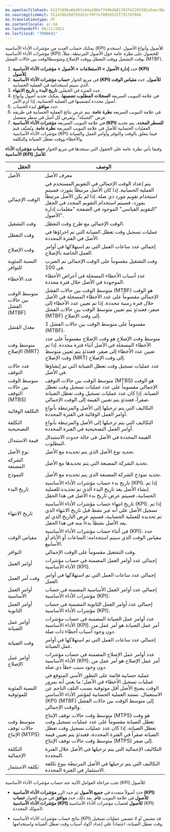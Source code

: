 ```yaml
---
ms.openlocfilehash: 612f1896a6bd63cb4a286bf7d4bdb01783f42201382a5aec9bd64a751f0513b9
ms.sourcegitcommit: 511a76b204f93d23cf9f7a70059525f79170f6bb
ms.translationtype: HT
ms.contentlocale: ar-SA
ms.lasthandoff: 08/11/2021
ms.locfileid: "7086641"
---
```

يمكنك حساب العديد من مؤشرات الأداء الأساسية (KPI) للأصول وأنواع الأصول. استخدم مؤشرات الأداء الأساسية (KPI) للحصول على نظرة عامة حول الأصول المرتبطة، مثلاً، بوقت التشغيل ووقت التعطل ووقت الإصلاح ومتوسط ​​الوقت بين حالات الفشل (MTBF).

1.  حدد **إدارة الأصول > الاستعلامات > الأصول > مؤشرات الأداء الأساسية (KPI) للأصول**.
2.  في مربع الحوار **حساب مؤشرات الأداء الأساسية (KPI) للأصول**، حدد **مقياس الوقت** الذي سيتم استخدامه في العملية الحسابية.
3.  حدد الفترة في الحقلين **تاريخ البدء** و **تاريخ الانتهاء**.
4.  في علامة التبويب السريعة **السجلات المطلوب تضمينها**، يمكنك تحديد أصول وأنواع أصول محددة لتضمينها في العملية الحسابية، إذا لزم الأمر.
5.  حدد **موافق** لبدء الحساب.
6.  في علامة التبويب السريعة **نظرة عامة**، يتم عرض نتائج العملية الحسابية في طريقة عرض "الشبكة". ويُعرض كل أصل في سطر منفصل.
7.  في علامة التبويب السريعة **مؤشرات الأداء الأساسية (KPI) للسطر المحدد**، يتم تحديد العمليات الحسابية للأصل في علامة التبويب السريعة **نظرة عامة**. وتُصنَّف قيم مؤشرات الأداء الأساسية (KPI) فيما يتعلق بالوقت والتوفر وأوامر العمل والصيانة والأخطاء ووقت تعطل الصيانة والتكلفة.

وفيما يأتي نظرة عامة على الحقول التي ستجدها في مربع الحوار **حساب مؤشرات الأداء الأساسية (KPI) للأصل**.

| الحقل                   | الوصف                                                                                                                                                                                                                                                                                                         |
|-------------------------|---------------------------------------------------------------------------------------------------------------------------------------------------------------------------------------------------------------------------------------------------------------------------------------------------------------------|
| الأصل                   | معرف الأصل                                                                                                                                                                                                                                                                                                       |
| الوقت الإجمالي              | يتم إعداد الوقت الإجمالي في التقويم المستخدم في العملية الحسابية. إذا كان الأصل مرتبطاً بمَورد، فسيتم استخدام تقويم مَورد ذي صلة. إذا لم يكن الأصل مرتبطاً بمَورد، فسيتم استخدام التقويم المحدد في الحقل "التقويم القياسي" الموجود في الصفحة "معلمات إدارة الأصول". |
| وقت التشغيل‬                  | الوقت الإجمالي مع طرح وقت التعطل.                                                                                                                                                                                                                                                                            |
| وقت التعطل                | عمليات تسجيل وقت تعطل الصيانة التي تم اجراؤها في الأصل في الفترة المحددة.                                                                                                                                                                                                                                |
| وقت الإصلاح             | إجمالي عدد ساعات العمل التي تم استهلاكها في أوامر العمل الخاصة بالإصلاح.                                                                                                                                                                                                                                                 |
| النسبة المئوية للتوافر          | وقت التشغيل مقسوماً على الوقت الإجمالي ثم الضرب في 100.                                                                                                                                                                                                                                                        |
| عدد الأخطاء        | عدد أسباب الأخطاء المسجلة في أعراض الأخطاء الموجودة في الأصل خلال فترة محددة.                                                                                                                                                                                                                       |
| متوسط ​​الوقت بين حالات الفشل (MTBF)                    | متوسط ​​الوقت بين حالات الفشل (MTBF) هو الوقت الإجمالي مقسوماً على عدد الأخطاء المسجلة في الأصل خلال فترة زمنية محددة. إذا تم تعيين عدد الأخطاء إلى صفر، فعندئذٍ يتم تعيين متوسط ​​الوقت بين حالات الفشل (MTBF) إلى وقت الإصلاح.                                                                                                   |
| معدل الفشل               | 1 مقسوماً على متوسط ​​الوقت بين حالات الفشل (MTBF).                                                                                                                                                                                                                                                                  |
| متوسط وقت الإصلاح (MRT)                     | متوسط ​​وقت الإصلاح هو وقت الإصلاح مقسوماً على عدد الأخطاء المسجلة في الأصل أثناء فترة محددة. إذا تم تعيين عدد الأخطاء إلى صفر، فعندئذٍ يتم تعيين متوسط وقت الإصلاح (MRT) إلى وقت الإصلاح.                                                                                                                  |
| عدد حالات التوقف         | عدد عمليات تسجيل وقت تعطل الصيانة التي تم إنشاؤها في الأصل.                                                                                                                                                                                                                                          |
| متوسط الوقت بين حالات التوقف (MTBS)                    | متوسط الوقت بين حالات التوقف (MTBS) هو الوقت الإجمالي مقسوماً على عدد عمليات تسجيل وقت تعطل الصيانة. إذا كان عدد عمليات تسجيل وقت تعطل الصيانة صفراً، فعندئذٍ يتم تعيين القيمة إلى الوقت الإجمالي.                                                                                                         |
| التكلفة الوقائية         | التكاليف التي يتم ترحيلها إلى الأصل والمرتبطة بأنواع أوامر العمل الوقائية في الفترة المحددة.                                                                                                                                                                                                        |
| التكلفة التصحيحية         | التكاليف التي يتم ترحيلها إلى الأصل والمرتبطة بأنواع أوامر العمل التصحيحية في الفترة المحددة.                                                                                                                                                                                                        |
| قيمة الاستبدال       | القيمة المحددة في الأصل في حالة حدوث الاستبدال المطلوب.                                                                                                                                                                                                                                           |
| نوع الأصل              | تحديد نوع الأصل الذي يتم تحديده مع الأصل.                                                                                                                                                                                                                                               |
| الشركة المصنعة            | تحديد الشركة المصنعة التي يتم تحديدها مع الأصل.                                                                                                                                                                                                                                               |
| النموذج                   | تحديد نموذج الشركة المصنعة الذي يتم تحديده مع الأصل.                                                                                                                                                                                                                                         |
| تاريخ البدء               | تاريخ بدء حساب مؤشرات الأداء الأساسية (KPI). إذا تم إنشاء الأصل بعد تاريخ البدء الذي تم تحديده للعملية الحسابية، فسيتم عرض تاريخ بدء الأصل في هذا الحقل                                                                                                                                          |
| تاريخ الانتهاء                 | تاريخ انتهاء حساب مؤشرات الأداء الأساسية (KPI). إذا تم تسجيل الأصل على أنه غير نشط قبل تاريخ الانتهاء الذي تم تحديده للعملية الحسابية، فسيتم عرض التاريخ الذي لم يعد الأصل نشطاً بدءاً منه في هذا الحقل.                                                                                                      |
| مقياس الوقت              | في أثناء حساب مؤشرات الأداء الأساسية (KPI)، حدد مقياس الوقت الذي سيتم استخدامه: الساعات أو الأيام أو الأسابيع.                                                                                                                                                                                                                              |
| التوافر            | وقت التشغيل مقسوماً على الوقت الإجمالي.                                                                                                                                                                                                                                                                                       |
| أوامر العمل             | إجمالي عدد أوامر العمل المضمنة في حساب مؤشرات الأداء الأساسية (KPI).                                                                                                                                                                                                                                                   |
| وقت أمر العمل         | إجمالي عدد ساعات العمل التي تم استهلاكها في أوامر العمل.                                                                                                                                                                                                                                                    |
| أوامر العمل الأساسية     | إجمالي عدد أوامر العمل الأساسية المضمنة في حساب مؤشرات الأداء الأساسية (KPI).                                                                                                                                                                                                                                             |
| أوامر العمل الثانوية   | إجمالي عدد أوامر العمل الثانوية المضمنة في حساب مؤشرات الأداء الأساسية (KPI).                                                                                                                                                                                                                                           |
| أوامر عمل الصيانة | عدد أوامر عمل الصيانة المضمنة في حساب مؤشرات الأداء الأساسية (KPI). أمر عمل الصيانة هو أمر عمل من دون وجود أسباب أخطاء ذات صلة.                                                                                                                                                                       |
| وقت الصيانة        | إجمالي عدد ساعات العمل التي تم استهلاكها في أوامر عمل الصيانة.                                                                                                                                                                                                                                             |
| أوامر عمل الإصلاح      | عدد أوامر عمل الإصلاح المضمنة في حساب مؤشرات الأداء الأساسية (KPI). أمر عمل الإصلاح هو أمر عمل من دون وجود سبب خطأ ذي صلة.                                                                                                                                                                                  |
| النسبة المئوية للموثوقية           | عملية حسابية قائمة على التطور الأسي المتوقع في عمليات تسجيل الأخطاء في الأصل؛ ما يعني أنه بمرور الوقت يصبح الأصل أقل موثوقية بسبب التلف الناجم عن الاستعمال. تستند العملية الحسابية لمؤشر الأداء الأساسي (KPI) إلى ‏‫متوسط ​​الوقت بين حالات الفشل (MTBF)‬ والوقت الإجمالي.                                                                         |
| متوسط وقت حالات توقف الإنتاج (MTPS)                    | متوسط وقت حالات توقف الإنتاج (MTPS) هو وقت تعطل الصيانة مقسوماً على عدد عمليات تسجيل وقت تعطل الصيانة. إذا كان عدد عمليات تسجيل وقت تعطل الصيانة صفراً في الفترة المحددة، فعندئذٍ يتم تعيين قيمة متوسط وقت حالات توقف الإنتاج (MTPS) إلى صفر.                                                                                |
| ‏‫التكلفة الإجمالية‬              | التكاليف الإجمالية التي يتم ترحيلها في الأصل خلال الفترة المحددة.                                                                                                                                                                                                                                                    |
| تكلفة الاستثمار         | التكاليف التي يتم ترحيلها في الأصل المرتبطة بنوع تكلفة الاستثمار في الفترة المحددة.                                                                                                                                                                                                            |


تجب مراعاة العوامل الآتية عند حساب مؤشرات الأداء الأساسية (KPI) للأصول: 

- حدد أصولاً متعددة في **جميع الأصول** ثم حدد الزر **مؤشرات الأداء الأساسية (KPI) للأصول** في علامة التبويب **عام**. بعد ذلك، حدد **موافق** في مربع الحوار **حساب مؤشرات الأداء الأساسية (KPI) للأصول** لحساب مؤشرات الأداء الأساسية (KPI) لأصولك المحددة.

- نتائج حساب مؤشرات الأداء الأساسية (KPI) قد تتضمن أو لا تتضمن عمليات تسجيل وقت تعطل الصيانة، اعتماداً على إعداد أكواد أسباب وقت تعطل الصيانة واستخدامها.
